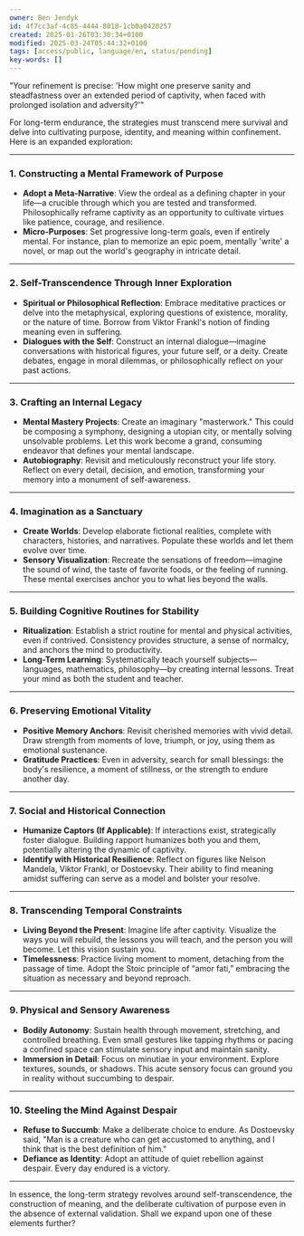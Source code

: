 ```yaml
---
owner: Ben Jendyk
id: 4f7cc3af-4c85-4444-8018-1cb0a0420257
created: 2025-01-26T03:30:34+0100
modified: 2025-03-24T05:44:32+0100
tags: [access/public, language/en, status/pending]
key-words: []
---
```


"Your refinement is precise: 'How might one preserve sanity and steadfastness over an extended period of captivity, when faced with prolonged isolation and adversity?'"

For long-term endurance, the strategies must transcend mere survival and delve into cultivating purpose, identity, and meaning within confinement. Here is an expanded exploration:

---

### 1. **Constructing a Mental Framework of Purpose**
   - **Adopt a Meta-Narrative**: View the ordeal as a defining chapter in your life—a crucible through which you are tested and transformed. Philosophically reframe captivity as an opportunity to cultivate virtues like patience, courage, and resilience.
   - **Micro-Purposes**: Set progressive long-term goals, even if entirely mental. For instance, plan to memorize an epic poem, mentally 'write' a novel, or map out the world's geography in intricate detail.

---

### 2. **Self-Transcendence Through Inner Exploration**
   - **Spiritual or Philosophical Reflection**: Embrace meditative practices or delve into the metaphysical, exploring questions of existence, morality, or the nature of time. Borrow from Viktor Frankl's notion of finding meaning even in suffering.
   - **Dialogues with the Self**: Construct an internal dialogue—imagine conversations with historical figures, your future self, or a deity. Create debates, engage in moral dilemmas, or philosophically reflect on your past actions.

---

### 3. **Crafting an Internal Legacy**
   - **Mental Mastery Projects**: Create an imaginary "masterwork." This could be composing a symphony, designing a utopian city, or mentally solving unsolvable problems. Let this work become a grand, consuming endeavor that defines your mental landscape.
   - **Autobiography**: Revisit and meticulously reconstruct your life story. Reflect on every detail, decision, and emotion, transforming your memory into a monument of self-awareness.

---

### 4. **Imagination as a Sanctuary**
   - **Create Worlds**: Develop elaborate fictional realities, complete with characters, histories, and narratives. Populate these worlds and let them evolve over time.
   - **Sensory Visualization**: Recreate the sensations of freedom—imagine the sound of wind, the taste of favorite foods, or the feeling of running. These mental exercises anchor you to what lies beyond the walls.

---

### 5. **Building Cognitive Routines for Stability**
   - **Ritualization**: Establish a strict routine for mental and physical activities, even if contrived. Consistency provides structure, a sense of normalcy, and anchors the mind to productivity.
   - **Long-Term Learning**: Systematically teach yourself subjects—languages, mathematics, philosophy—by creating internal lessons. Treat your mind as both the student and teacher.

---

### 6. **Preserving Emotional Vitality**
   - **Positive Memory Anchors**: Revisit cherished memories with vivid detail. Draw strength from moments of love, triumph, or joy, using them as emotional sustenance.
   - **Gratitude Practices**: Even in adversity, search for small blessings: the body's resilience, a moment of stillness, or the strength to endure another day.

---

### 7. **Social and Historical Connection**
   - **Humanize Captors (If Applicable)**: If interactions exist, strategically foster dialogue. Building rapport humanizes both you and them, potentially altering the dynamic of captivity.
   - **Identify with Historical Resilience**: Reflect on figures like Nelson Mandela, Viktor Frankl, or Dostoevsky. Their ability to find meaning amidst suffering can serve as a model and bolster your resolve.

---

### 8. **Transcending Temporal Constraints**
   - **Living Beyond the Present**: Imagine life after captivity. Visualize the ways you will rebuild, the lessons you will teach, and the person you will become. Let this vision sustain you.
   - **Timelessness**: Practice living moment to moment, detaching from the passage of time. Adopt the Stoic principle of “amor fati,” embracing the situation as necessary and beyond reproach.

---

### 9. **Physical and Sensory Awareness**
   - **Bodily Autonomy**: Sustain health through movement, stretching, and controlled breathing. Even small gestures like tapping rhythms or pacing a confined space can stimulate sensory input and maintain sanity.
   - **Immersion in Detail**: Focus on minutiae in your environment. Explore textures, sounds, or shadows. This acute sensory focus can ground you in reality without succumbing to despair.

---

### 10. **Steeling the Mind Against Despair**
   - **Refuse to Succumb**: Make a deliberate choice to endure. As Dostoevsky said, "Man is a creature who can get accustomed to anything, and I think that is the best definition of him."
   - **Defiance as Identity**: Adopt an attitude of quiet rebellion against despair. Every day endured is a victory.

---

In essence, the long-term strategy revolves around self-transcendence, the construction of meaning, and the deliberate cultivation of purpose even in the absence of external validation. Shall we expand upon one of these elements further?